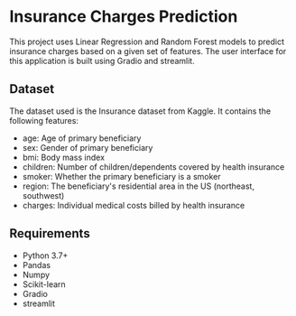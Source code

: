 # Insurance Charges Prediction

This project uses Linear Regression and Random Forest models to predict insurance charges based on a given set of features. The user interface for this application is built using Gradio and streamlit.

## Dataset
The dataset used is the Insurance dataset from Kaggle. It contains the following features:

- age: Age of primary beneficiary
- sex: Gender of primary beneficiary
- bmi: Body mass index
- children: Number of children/dependents covered by health insurance
- smoker: Whether the primary beneficiary is a smoker
- region: The beneficiary's residential area in the US (northeast, southwest)
- charges: Individual medical costs billed by health insurance

## Requirements
- Python 3.7+
- Pandas
- Numpy
- Scikit-learn
- Gradio
- streamlit
